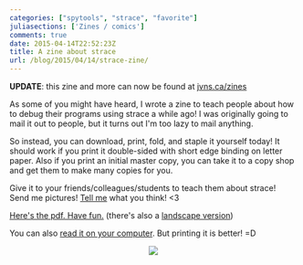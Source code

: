 ```yaml
---
categories: ["spytools", "strace", "favorite"]
juliasections: ['Zines / comics']
comments: true
date: 2015-04-14T22:52:23Z
title: A zine about strace
url: /blog/2015/04/14/strace-zine/
---
```


**UPDATE**: this zine and more can now be found at [jvns.ca/zines](https://jvns.ca/zines)

As some of you might have heard, I wrote a zine to teach people about
how to debug their programs using strace a while ago! I was originally
going to mail it out to people, but it turns out I'm too lazy to mail
anything.

So instead, you can download, print, fold, and staple it yourself today!
It should work if you print it double-sided with short edge binding on
letter paper. Also if you print an initial master copy, you can take it
to a copy shop and get them to make many copies for you.

Give it to your friends/colleagues/students to teach them about strace!
Send me pictures! [Tell me](https://twitter.com/b0rk) what you think! <3

[Here's the pdf. Have fun.](http://jvns.ca/strace-zine-portrait.pdf) (there's also a [landscape version](http://jvns.ca/strace-zine-landscape.pdf))

You can also [read it on your computer](http://jvns.ca/strace-zine-unfolded.pdf). But printing it is better! =D


<div align="center">
<a href="http://jvns.ca/strace-zine-portrait.pdf">
<img src="/images/strace_zine.png">
</a>
</div>


